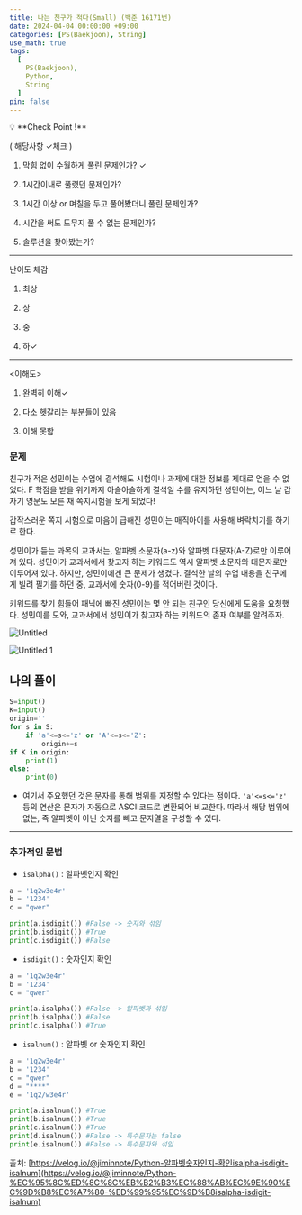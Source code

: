 ```yaml
---
title: 나는 친구가 적다(Small) (백준 16171번)
date: 2024-04-04 00:00:00 +09:00
categories: [PS(Baekjoon), String]
use_math: true
tags:
  [
    PS(Baekjoon),
    Python,
    String
  ]
pin: false
---
```


<aside>
💡 **Check Point !**

( 해당사항 ✓체크 )

1. 막힘 없이 수월하게 풀린 문제인가? ✓

2. 1시간이내로 풀렸던 문제인가?

3. 1시간 이상 or 며칠을 두고 풀어봤더니 풀린 문제인가?

4. 시간을 써도 도무지 풀 수 없는 문제인가?

5. 솔루션을 찾아봤는가?

---

난이도 체감

1. 최상

2. 상

3. 중

4. 하✓

---

<이해도>

1. 완벽히 이해✓

2. 다소 헷갈리는 부분들이 있음

3. 이해 못함

</aside>

### 문제

친구가 적은 성민이는 수업에 결석해도 시험이나 과제에 대한 정보를 제대로 얻을 수 없었다. F 학점을 받을 위기까지 아슬아슬하게 결석일 수를 유지하던 성민이는, 어느 날 갑자기 영문도 모른 채 쪽지시험을 보게 되었다!

갑작스러운 쪽지 시험으로 마음이 급해진 성민이는 매직아이를 사용해 벼락치기를 하기로 한다.

성민이가 듣는 과목의 교과서는, 알파벳 소문자(a-z)와 알파벳 대문자(A-Z)로만 이루어져 있다. 성민이가 교과서에서 찾고자 하는 키워드도 역시 알파벳 소문자와 대문자로만 이루어져 있다. 하지만, 성민이에겐 큰 문제가 생겼다. 결석한 날의 수업 내용을 친구에게 빌려 필기를 하던 중, 교과서에 숫자(0-9)를 적어버린 것이다.

키워드를 찾기 힘들어 패닉에 빠진 성민이는 몇 안 되는 친구인 당신에게 도움을 요청했다. 성민이를 도와, 교과서에서 성민이가 찾고자 하는 키워드의 존재 여부를 알려주자.

![Untitled](https://github.com/gihuni99/gihuni99.github.io/assets/90080065/323e3cf1-37d8-4c6c-8d61-ab5e6aa35341)

![Untitled 1](https://github.com/gihuni99/gihuni99.github.io/assets/90080065/963df51a-2781-4ad3-8bb9-cf2247811775)

## 나의 풀이

```python
S=input()
K=input()
origin=''
for s in S:
    if 'a'<=s<='z' or 'A'<=s<='Z':
        origin+=s
if K in origin:
    print(1)
else:
    print(0)
```

- 여기서 주요했던 것은 문자를 통해 범위를 지정할 수 있다는 점이다. `'a'<=s<='z'` 등의 연산은 문자가 자동으로 ASCII코드로 변환되어 비교한다. 따라서 해당 범위에 없는, 즉 알파벳이 아닌 숫자를 빼고 문자열을 구성할 수 있다.

---

### 추가적인 문법

- `isalpha()` : 알파벳인지 확인

```python
a = '1q2w3e4r'
b = '1234'
c = "qwer"

print(a.isdigit()) #False -> 숫자와 섞임
print(b.isdigit()) #True
print(c.isdigit()) #False
```

- `isdigit()` : 숫자인지 확인

```python
a = '1q2w3e4r'
b = '1234'
c = "qwer"

print(a.isalpha()) #False -> 알파벳과 섞임
print(b.isalpha()) #False
print(c.isalpha()) #True
```

- `isalnum()` : 알파벳 or 숫자인지 확인

```python
a = '1q2w3e4r'
b = '1234'
c = "qwer"
d = "****"
e = '1q2/w3e4r'

print(a.isalnum()) #True
print(b.isalnum()) #True
print(c.isalnum()) #True
print(d.isalnum()) #False -> 특수문자는 false
print(e.isalnum()) #False -> 특수문자와 섞임
```

출처: [https://velog.io/@jiminnote/Python-알파벳숫자인지-확인isalpha-isdigit-isalnum](https://velog.io/@jiminnote/Python-%EC%95%8C%ED%8C%8C%EB%B2%B3%EC%88%AB%EC%9E%90%EC%9D%B8%EC%A7%80-%ED%99%95%EC%9D%B8isalpha-isdigit-isalnum)